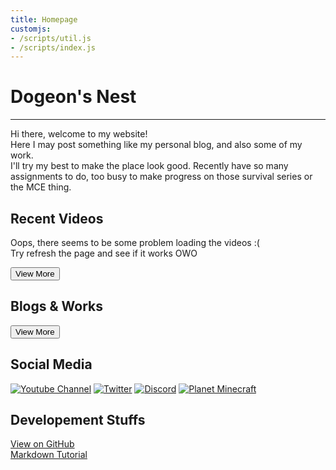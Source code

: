 ```yaml
---
title: Homepage
customjs:
- /scripts/util.js
- /scripts/index.js
---
```


# Dogeon's Nest

**********************

Hi there, welcome to my website\!  
Here I may post something like my personal blog, and also some of my work.  
I'll try my best to make the place look good.
Recently have so many assignments to do, too busy to make progress on those survival series or the MCE thing.

## Recent Videos

<div id="vids">
Oops, there seems to be some problem loading the videos :( <br>
Try refresh the page and see if it works OWO
</div>


<!-- <a href="/yt/videos" title="All of my videos (probably)"> -->
<button onclick="location.href='/yt/videos'" class="button" title="All of my videos (probably)">View More</button>
<!-- </a> -->

## Blogs & Works

<div id="blogs"></div>

<a href="/blog/" title="Blogs & Works">
  <button class="button">View More</button>
</a>

## Social Media

[![Youtube Channel](https://i.imgur.com/NkWQYR8.png)][yt]
[![Twitter](https://i.imgur.com/ZNiIT8k.png)][twitter]
[![Discord](https://i.imgur.com/8wbsW8G.png)][dc]
[![Planet Minecraft](https://i.imgur.com/AiAbmHG.png)][pmc]

[yt]: https://www.youtube.com/channel/UCapFOd5gDDMNszKmVPKo9JQ "My Youtube Channel"
[twitter]: https://twitter.com/dogeon188 "My Twitter"
[dc]: https://discord.gg/ZNYMdKK "My Discord Server"
[pmc]: https://www.planetminecraft.com/member/dogeon188/ "Planet Minecraft"

## Developement Stuffs

[View on GitHub](https://github.com/Dogeon188/dogeon188.github.io)  
[Markdown Tutorial](https://markdown.tw/)
